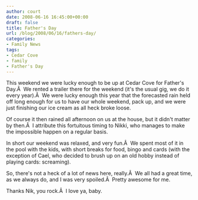 ```yaml
---
author: court
date: 2008-06-16 16:45:00+00:00
draft: false
title: Father's Day
url: /blog/2008/06/16/fathers-day/
categories:
- Family News
tags:
- Cedar Cove
- family
- Father's Day
---
```


This weekend we were lucky enough to be up at Cedar Cove for Father's Day.Â  We rented a trailer there for the weekend (it's the usual gig, we do it every year).Â  We were lucky enough this year that the forecasted rain held off long enough for us to have our whole weekend, pack up, and we were just finishing our ice cream as all heck broke loose.

Of course it then rained all afternoon on us at the house, but it didn't matter by then.Â  I attribute this fortuitous timing to Nikki, who manages to make the impossible happen on a regular basis.

In short our weekend was relaxed, and very fun.Â  We spent most of it in the pool with the kids, with short breaks for food, bingo and cards (with the exception of Cael, who decided to brush up on an old hobby instead of playing cards: screaming).

So, there's not a heck of a lot of news here, really.Â  We all had a great time, as we always do, and I was very spoiled.Â  Pretty awesome for me.

Thanks Nik, you rock.Â  I love ya, baby.
